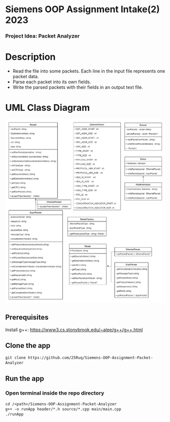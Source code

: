 # Siemens OOP Assignment Intake(2) 2023

### <b>Project Idea</b>: Packet Analyzer

# Description

<ul>
  <li>	Read the file into some packets. Each line in the input file represents one packet data.</li>
  <li>	Parse each packet into its own fields.</li>
  <li>	Write the parsed packets with their fields in an output text file.</li>
</ul>

 <h1>UML Class Diagram </h1>
<p> <img src="https://github.com/25Ruq/Siemens-OOP-Assignment-Packet-Analyzer/blob/main/UML%20Class%20Diagram.png?raw=true"/> </p>

## Prerequisites

Install g++: https://www3.cs.stonybrook.edu/~alee/g++/g++.html

## Clone the app
```
git clone https://github.com/25Ruq/Siemens-OOP-Assignment-Packet-Analyzer
```
## Run the app
### Open terminal inside the repo directory
```
cd /<path>/Siemens-OOP-Assignment-Packet-Analyzer
g++ -o runApp header/*.h source/*.cpp main/main.cpp
./runApp
```




